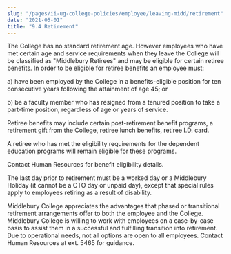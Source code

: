 ```yaml
---
slug: "/pages/ii-ug-college-policies/employee/leaving-midd/retirement"
date: "2021-05-01"
title: "9.4 Retirement"
---
```


The College has no standard retirement age. However employees who have met certain age and service requirements when they leave the College will be classified as "Middlebury Retirees" and may be eligible for certain retiree benefits. In order to be eligible for retiree benefits an employee must:

a) have been employed by the College in a benefits-eligible position for ten consecutive years following the attainment of age 45; or

b) be a faculty member who has resigned from a tenured position to take a part-time position, regardless of age or years of service.

Retiree benefits may include certain post-retirement benefit programs, a retirement gift from the College, retiree lunch benefits, retiree I.D. card.

A retiree who has met the eligibility requirements for the dependent education programs will remain eligible for these programs.

Contact Human Resources for benefit eligibility details.

The last day prior to retirement must be a worked day or a Middlebury Holiday (it cannot be a CTO day or unpaid day), except that special rules apply to employees retiring as a result of disability.

Middlebury College appreciates the advantages that phased or transitional retirement arrangements offer to both the employee and the College. Middlebury College is willing to work with employees on a case-by-case basis to assist them in a successful and fulfilling transition into retirement. Due to operational needs, not all options are open to all employees. Contact Human Resources at ext. 5465 for guidance.
